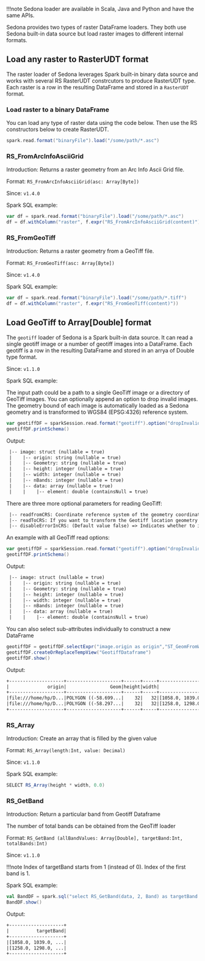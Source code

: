 !!!note
	Sedona loader are available in Scala, Java and Python and have the same APIs.

Sedona provides two types of raster DataFrame loaders. They both use Sedona built-in data source but load raster images to different internal formats.

## Load any raster to RasterUDT format

The raster loader of Sedona leverages Spark built-in binary data source and works with several RS RasterUDT constrcutors to produce RasterUDT type. Each raster is a row in the resulting DataFrame and stored in a `RasterUDT` format.

### Load raster to a binary DataFrame

You can load any type of raster data using the code below. Then use the RS constructors below to create RasterUDT.

```scala
spark.read.format("binaryFile").load("/some/path/*.asc")
```


### RS_FromArcInfoAsciiGrid

Introduction: Returns a raster geometry from an Arc Info Ascii Grid file.

Format: `RS_FromArcInfoAsciiGrid(asc: Array[Byte])`

Since: `v1.4.0`

Spark SQL example:

```scala
var df = spark.read.format("binaryFile").load("/some/path/*.asc")
df = df.withColumn("raster", f.expr("RS_FromArcInfoAsciiGrid(content)"))
```


### RS_FromGeoTiff

Introduction: Returns a raster geometry from a GeoTiff file.

Format: `RS_FromGeoTiff(asc: Array[Byte])`

Since: `v1.4.0`

Spark SQL example:

```scala
var df = spark.read.format("binaryFile").load("/some/path/*.tiff")
df = df.withColumn("raster", f.expr("RS_FromGeoTiff(content)"))
```

## Load GeoTiff to Array[Double] format

The `geotiff` loader of Sedona is a Spark built-in data source. It can read a single geotiff image or a number of geotiff images into a DataFrame. Each geotiff is a row in the resulting DataFrame and stored in an arrya of Double type format.

Since: `v1.1.0`

Spark SQL example:

The input path could be a path to a single GeoTiff image or a directory of GeoTiff images.
 You can optionally append an option to drop invalid images. The geometry bound of each image is automatically loaded
as a Sedona geometry and is transformed to WGS84 (EPSG:4326) reference system.

```scala
var geotiffDF = sparkSession.read.format("geotiff").option("dropInvalid", true).load("YOUR_PATH")
geotiffDF.printSchema()
```

Output:

```html
 |-- image: struct (nullable = true)
 |    |-- origin: string (nullable = true)
 |    |-- Geometry: string (nullable = true)
 |    |-- height: integer (nullable = true)
 |    |-- width: integer (nullable = true)
 |    |-- nBands: integer (nullable = true)
 |    |-- data: array (nullable = true)
 |    |    |-- element: double (containsNull = true)
```

There are three more optional parameters for reading GeoTiff:

```html
 |-- readfromCRS: Coordinate reference system of the geometry coordinates representing the location of the Geotiff. An example value of readfromCRS is EPSG:4326.
 |-- readToCRS: If you want to transform the Geotiff location geometry coordinates to a different coordinate reference system, you can define the target coordinate reference system with this option.
 |-- disableErrorInCRS: (Default value false) => Indicates whether to ignore errors in CRS transformation.
```

An example with all GeoTiff read options:

```scala
var geotiffDF = sparkSession.read.format("geotiff").option("dropInvalid", true).option("readFromCRS", "EPSG:4499").option("readToCRS", "EPSG:4326").option("disableErrorInCRS", true).load("YOUR_PATH")
geotiffDF.printSchema()
```

Output:

```html
 |-- image: struct (nullable = true)
 |    |-- origin: string (nullable = true)
 |    |-- Geometry: string (nullable = true)
 |    |-- height: integer (nullable = true)
 |    |-- width: integer (nullable = true)
 |    |-- nBands: integer (nullable = true)
 |    |-- data: array (nullable = true)
 |    |    |-- element: double (containsNull = true)
```

You can also select sub-attributes individually to construct a new DataFrame

```scala
geotiffDF = geotiffDF.selectExpr("image.origin as origin","ST_GeomFromWkt(image.geometry) as Geom", "image.height as height", "image.width as width", "image.data as data", "image.nBands as bands")
geotiffDF.createOrReplaceTempView("GeotiffDataframe")
geotiffDF.show()
```

Output:

```html
+--------------------+--------------------+------+-----+--------------------+-----+
|              origin|                Geom|height|width|                data|bands|
+--------------------+--------------------+------+-----+--------------------+-----+
|file:///home/hp/D...|POLYGON ((-58.699...|    32|   32|[1058.0, 1039.0, ...|    4|
|file:///home/hp/D...|POLYGON ((-58.297...|    32|   32|[1258.0, 1298.0, ...|    4|
+--------------------+--------------------+------+-----+--------------------+-----+
```

### RS_Array

Introduction: Create an array that is filled by the given value

Format: `RS_Array(length:Int, value: Decimal)`

Since: `v1.1.0`

Spark SQL example:

```scala
SELECT RS_Array(height * width, 0.0)
```

### RS_GetBand

Introduction: Return a particular band from Geotiff Dataframe

The number of total bands can be obtained from the GeoTiff loader

Format: `RS_GetBand (allBandValues: Array[Double], targetBand:Int, totalBands:Int)`

Since: `v1.1.0`

!!!note
	Index of targetBand starts from 1 (instead of 0). Index of the first band is 1.

Spark SQL example:

```scala
val BandDF = spark.sql("select RS_GetBand(data, 2, Band) as targetBand from GeotiffDataframe")
BandDF.show()
```

Output:

```html
+--------------------+
|          targetBand|
+--------------------+
|[1058.0, 1039.0, ...|
|[1258.0, 1298.0, ...|
+--------------------+
```
